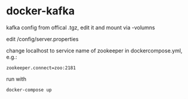 # docker-kafka


kafka config from offical .tgz,  edit it and mount via -volumns

edit /config/server.properties  

change localhost  to  service name of zookeeper in dockercompose.yml, e.g.:
```
zookeeper.connect=zoo:2181
```

run with

```
docker-compose up
```
